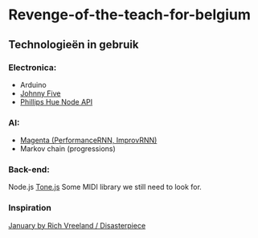 # Revenge-of-the-teach-for-belgium

## Technologieën in gebruik

### Electronica: 
- Arduino 
- [Johnny Five](http://johnny-five.io/)
- [Phillips Hue Node API](https://www.npmjs.com/package/node-hue-api)

### AI:          
- [Magenta (PerformanceRNN, ImprovRNN)](https://magenta.tensorflow.org/)
- Markov chain (progressions)

### Back-end:    
Node.js
[Tone.js](https://tonejs.github.io/)
Some MIDI library we still need to look for.


### Inspiration

[January by Rich Vreeland / Disasterpiece](https://github.com/richvreeland/hf-january)
